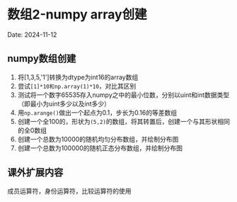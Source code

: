 # 数组2-numpy array创建

Date: 2024-11-12

## numpy数组创建

1. 将[1,3,5,'1']转换为dtype为int16的array数组
2. 尝试`[1]*10和np.array(1)*10`，对比其区别
3. 测试将一个数字65535存入numpy之中的最小位数，分别以uint和int数据类型（即最小为uint多少以及int多少）
4. 用`np.arange()`做出一个起点为0.1，步长为0.16的等差数组
5. 创建一个全100的，形状为`(5,2)`的数组，将其转置后，创建一个与其形状相同的全0数组
6. 创建一个总数为10000的随机均匀分布数组，并绘制分布图
7. 创建一个总数为100000的随机正态分布数组，并绘制分布图

## 课外扩展内容

成员运算符，身份运算符，比较运算符的使用
